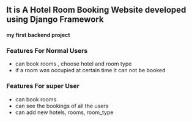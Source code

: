 ## It is A Hotel Room Booking Website developed using Django Framework

#### my first backend project

### Features For Normal Users
* can book rooms , choose hotel and room type
* if a room was occupied at certain time it can not be booked

### Features For super User

* can book rooms
* can see the bookings of all the users
* can add new hotels, rooms, room_type
